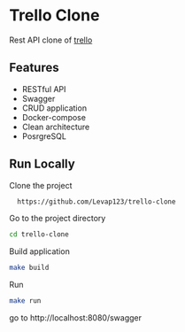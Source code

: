 
# Trello Clone

Rest API clone of [trello](https://trello.com/)


## Features

- RESTful API
- Swagger
- CRUD application
- Docker-compose
- Clean architecture
- PosrgreSQL

## Run Locally

Clone the project

```bash
  https://github.com/Levap123/trello-clone
```

Go to the project directory

```bash
cd trello-clone
```

Build application

```bash
make build
```
Run
```bash
make run
```
go to http://localhost:8080/swagger
